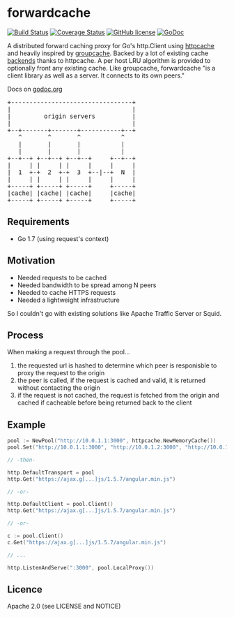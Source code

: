 # forwardcache

[![Build Status](https://travis-ci.org/mikegleasonjr/forwardcache.svg?branch=master)](https://travis-ci.org/mikegleasonjr/forwardcache)
[![Coverage Status](https://codecov.io/gh/mikegleasonjr/forwardcache/branch/master/graph/badge.svg)](https://codecov.io/gh/mikegleasonjr/forwardcache)
[![GitHub license](https://img.shields.io/badge/license-Apache%202-blue.svg)](https://raw.githubusercontent.com/mikegleasonjr/forwardcache/master/LICENSE)
[![GoDoc](http://godoc.org/github.com/mikegleasonjr/forwardcache?status.svg)](http://godoc.org/github.com/mikegleasonjr/forwardcache)

A distributed forward caching proxy for Go's http.Client using [httpcache][httpcache] and heavily inspired by [groupcache][groupcache]. Backed by a lot of existing cache [backends][backends] thanks to httpcache. A per host LRU algorithm is provided to optionally front any existing cache. Like groupcache, forwardcache "is a client library as well as a server. It connects to its own peers."

Docs on [godoc.org][godoc]

<pre>
+---------------------------------+
|                                 |
|         origin servers          |
|                                 |
+--+-------+-------+-----------+--+
   ^       ^       ^           ^
   |       |       |           |
   |       |       |           |
+--+--+ +--+--+ +--+--+     +--+--+
|     | |     | |     |     |     |
|  1  +-+  2  +-+  3  +--|--+  N  |
|     | |     | |     |     |     |
+-----+ +-----+ +-----+     +-----+
|cache| |cache| |cache|     |cache|
+-----+ +-----+ +-----+     +-----+
</pre>

## Requirements

* Go 1.7 (using request's context)

## Motivation

* Needed requests to be cached
* Needed bandwidth to be spread among N peers
* Needed to cache HTTPS requests
* Needed a lightweight infrastructure

So I couldn't go with existing solutions like Apache Traffic Server or Squid.

## Process

When making a request through the pool...

1. the requested url is hashed to determine which peer is responisble to proxy the request to the origin
2. the peer is called, if the request is cached and valid, it is returned without contacting the origin
3. if the request is not cached, the request is fetched from the origin and cached if cacheable before being returned back to the client

## Example

```go
pool := NewPool("http://10.0.1.1:3000", httpcache.NewMemoryCache())
pool.Set("http://10.0.1.1:3000", "http://10.0.1.2:3000", "http://10.0.1.3:3000")

// -then-

http.DefaultTransport = pool
http.Get("https://ajax.g[...]js/1.5.7/angular.min.js")

// -or-

http.DefaultClient = pool.Client()
http.Get("https://ajax.g[...]js/1.5.7/angular.min.js")

// -or-

c := pool.Client()
c.Get("https://ajax.g[...]js/1.5.7/angular.min.js")

// ...

http.ListenAndServe(":3000", pool.LocalProxy())
```

## Licence

Apache 2.0 (see LICENSE and NOTICE)






[httpcache]: https://github.com/gregjones/httpcache  "gregjones/httpcache"
[backends]: https://github.com/gregjones/httpcache#cache-backends  "cache backends"
[groupcache]: https://github.com/gregjones/httpcache#cache-backends  "golang/groupcache"
[singleflight]: https://godoc.org/golang.org/x/sync/singleflight "x/sync/singleflight"
[godoc]: http://godoc.org/github.com/mikegleasonjr/forwardcache "mikegleasonjr/forwardcache"
